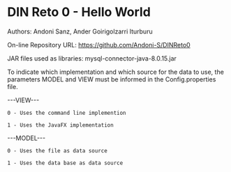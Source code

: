 # DIN Reto 0 - Hello World
Authors: Andoni Sanz, Ander Goirigolzarri Iturburu

On-line Repository URL: https://github.com/Andoni-S/DINReto0

JAR files used as libraries: mysql-connector-java-8.0.15.jar

To indicate which implementation and which source for the data to use, the parameters MODEL and VIEW must be informed in the Config.properties file.

---VIEW---
   
    0 - Uses the command line implemention
    
    1 - Uses the JavaFX implementation

 ---MODEL---
    
    0 - Uses the file as data source
    
    1 - Uses the data base as data source
